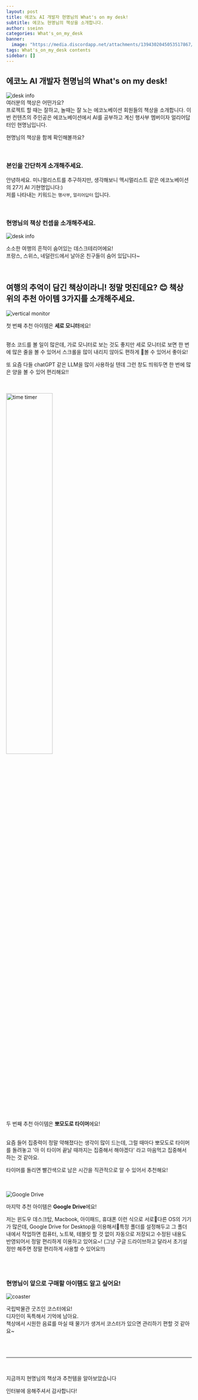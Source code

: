 ```yaml
---
layout: post
title: 에코노 AI 개발자 현명님의 What's on my desk!
subtitle: 에코노 현명님의 책상을 소개합니다.
author: sseinn
categories: What's_on_my_desk
banner:
  image: "https://media.discordapp.net/attachments/1394302045053517867/1394304094830854225/3eccff5f565a54fb.jpg?ex=68765261&is=687500e1&hm=3deffec4cd353b8ca8a1ff434307d40ef35e22537c31a6fa60fb04030ce50997&=&format=webp&width=1901&height=1289"
tags: What's_on_my_desk contents
sidebar: []
---
```


## 에코노 AI 개발자 현명님의 What's on my desk!

<img src="https://media.discordapp.net/attachments/1394302045053517867/1394304094830854225/3eccff5f565a54fb.jpg?ex=68765261&is=687500e1&hm=3deffec4cd353b8ca8a1ff434307d40ef35e22537c31a6fa60fb04030ce50997&=&format=webp&width=1901&height=1289" alt="desk info"/>

<br/>
여러분의 책상은 어떤가요?
<br/>
프로젝트 할 때는 잘하고, 놀때는 잘 노는 에코노베이션 회원들의 책상을 소개합니다. 이번 컨텐츠의 주인공은 에코노베이션에서 AI를 공부하고 계신 행사부 멤버이자 얼리어답터인 현명님입니다.

현명님의 책상을 함께 확인해볼까요? 

<br/>

### 본인을 간단하게 소개해주세요.

안녕하세요. 미니멀리스트를 추구하지만, 생각해보니 멕시멀리스트 같은 에코노베이션의 27기 AI 기현명입니다:)
<br/>
저를 나타내는 키워드는 `행사부`, `얼리어답터` 입니다.

<br/>

### 현명님의 책상 컨셉을 소개해주세요.

<img src="https://media.discordapp.net/attachments/1394302045053517867/1394305208724754592/KakaoTalk_20250624_010848165_1.jpg?ex=6876536a&is=687501ea&hm=02969b43db83dff70b41e4ca411636b8ab3f00c87ace503e0bbe59f29823a789&=&format=webp&width=1769&height=1332" alt="desk info"/>

소소한 여행의 흔적이 숨어있는 데스크테리어에요!
<br/>
프랑스, 스위스, 네덜란드에서 날아온 친구들이 숨어 있답니다~

<br/>

## 여행의 추억이 담긴 책상이라니! 정말 멋진데요? 😊 책상 위의 추천 아이템 3가지를 소개해주세요.


<img src="https://media.discordapp.net/attachments/1394302045053517867/1394306099989188629/Group_28.png?ex=6876543f&is=687502bf&hm=255d3dd6b7a620ba412b8e58106023879b95b3c371c487fc72bb8868723ef602&=&format=webp&quality=lossless&width=383&height=617" alt="vertical monitor"/>

첫 번째 추천 아이템은 **세로 모니터**에요!

<br/>
평소 코드를 볼 일이 많은데, 가로 모니터로 보는 것도 좋지만 세로 모니터로 보면 한 번에 많은 줄을 볼 수 있어서 스크롤을 많이 내리지 않아도 편하게 볼 수 있어서 좋아요! 

또 요즘 다들 chatGPT 같은 LLM을 많이 사용하실 텐데 그런 창도 띄워두면 한 번에 많은 양을 볼 수 있어 편리해요!!

<br/>
<br/>

<img src="https://media.discordapp.net/attachments/1394302045053517867/1394307157482147943/-_-001.png?ex=6876553b&is=687503bb&hm=830c00540d6bf19b0221f110008dd4d3bafb9652b536182d5e0514ba42cce00d&=&format=webp&quality=lossless&width=1350&height=841" alt="time timer" width = "50%"/>

두 번째 추천 아이템은 **뽀모도로 타이머**에요!

<br/>
요즘 들어 집중력이 정말 약해졌다는 생각이 많이 드는데, 그럴 때마다 뽀모도로 타이머를 돌려놓고 '아 이 타이머 끝날 때까지는 집중해서 해야겠다' 라고 마음먹고 집중해서 하는 것 같아요. 

타이머를 돌리면 빨간색으로 남은 시간을 직관적으로 알 수 있어서 추천해요!

<br/>
<br/>

<img src="https://media.discordapp.net/attachments/1394302045053517867/1394306115801579610/Group_32.png?ex=68765442&is=687502c2&hm=6b5e06fe5d40d49b1361abbe17a8ef89ef3c14e7ad04d87573437d2479d42244&=&format=webp&quality=lossless&width=857&height=466" alt="Google Drive"/>

마지막 추천 아이템은 **Google Drive**에요!
<br/>

저는 윈도우 데스크탑, Macbook, 아이패드, 휴대폰 이런 식으로 서로다른 OS의 기기가 많은데, Google Drive for Desktop을 이용해서특정 폴더를 설정해두고 그 폴더 내에서 작업하면 컴퓨터, 노트북, 테블릿 할 것 없이 자동으로 저장되고 수정된 내용도 반영되어서 정말 편리하게 이용하고 있어요~! 
(그냥 구글 드라이브하고 달라서 초기설정만 해주면 정말 편리하게 사용할 수 있어요!!)

<br/>
<br/>

### 현명님이 앞으로 구매할 아이템도 알고 싶어요!

<img src="https://media.discordapp.net/attachments/1394302045053517867/1394306136366252075/image_1441.png?ex=68765447&is=687502c7&hm=337bd1724afdd881550b95c1f6c72af39c58d38d676a51c66dfc33494694933c&=&format=webp&quality=lossless&width=1206&height=805" alt="coaster" />

국립박물관 굿즈인 코스터에요!
<br/>
디자인이 독특해서 기억에 남아요.
<br/>
책상에서 시원한 음료를 마실 때 물기가 생겨서 코스터가 있으면 관리하기 편할 것 같아요~

<br/>
<br/>

---

<br/>

지금까지 현명님의 책상과 추천템을 알아보았습니다

인터뷰에 응해주셔서 감사합니다!
